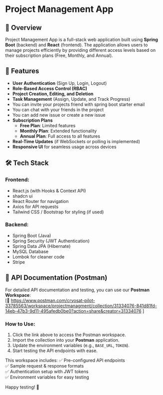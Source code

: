 # Project Management App

## 📌 Overview
Project Management App is a full-stack web application built using **Spring Boot** (backend) and **React** (frontend). The application allows users to manage projects efficiently by providing different access levels based on their subscription plans (Free, Monthly, and Annual).

## 🚀 Features
- **User Authentication** (Sign Up, Login, Logout)
- **Role-Based Access Control (RBAC)**
- **Project Creation, Editing, and Deletion**
- **Task Management** (Assign, Update, and Track Progress)
- You can invite your projects friend with spring boot starter email
- You can chat with your friends in the project
- You can add new issue or create a new issue
- **Subscription Plans**
  - **Free Plan**: Limited features
  - **Monthly Plan**: Extended functionality
  - **Annual Plan**: Full access to all features
- **Real-Time Updates** (if WebSockets or polling is implemented)
- **Responsive UI** for seamless usage across devices

## 🛠️ Tech Stack
### Frontend:
- React.js (with Hooks & Context API)
- shadcn ui
- React Router for navigation
- Axios for API requests
- Tailwind CSS / Bootstrap for styling (if used)

### Backend:
- Spring Boot (Java)
- Spring Security (JWT Authentication)
- Spring Data JPA (Hibernate)
- MySQL Database
- Lombok for cleaner code
- Stripe


## 📮 API Documentation (Postman)
For detailed API documentation and testing, you can use our **Postman Workspace**:  
[🔗 https://www.postman.com/cryosat-pilot-33785563/workspace/projectmanagment/collection/31334076-841d81fd-14eb-47b3-9d11-495afedb0be0?action=share&creator=31334076 ]

### How to Use:
1. Click the link above to access the Postman workspace.
2. Import the collection into your **Postman** application.
3. Update the environment variables (e.g., `BASE_URL`, `TOKEN`).
4. Start testing the API endpoints with ease.

This workspace includes:
✅ Pre-configured API endpoints  
✅ Sample request & response formats  
✅ Authentication setup with JWT tokens  
✅ Environment variables for easy testing  

Happy testing! 🚀


